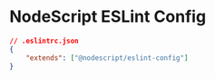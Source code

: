 # NodeScript ESLint Config

```json
// .eslintrc.json
{
    "extends": ["@nodescript/eslint-config"]
}
```
